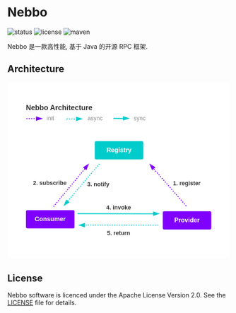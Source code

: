 # Nebbo

![status](https://img.shields.io/github/v/release/neteasy-study-rpc/nebbo?include_prereleases)
![license](https://img.shields.io/github/license/neteasy-study-rpc/nebbo)
![maven](https://img.shields.io/maven-central/v/org.apache.dubbo/dubbo.svg)

Nebbo 是一款高性能, 基于 Java 的开源 RPC 框架.

## Architecture

![maven](./doc/nebbo_architecture.png)

## License

Nebbo software is licenced under the Apache License Version 2.0. See
the [LICENSE](https://github.com/neteasy-study-rpc/nebbo/blob/master/LICENSE) file for details.

